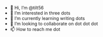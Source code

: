 - 👋 Hi, I’m @tilt56
- 👀 I’m interested in three dots
- 🌱 I’m currently learning writing dots
- 💞️ I’m looking to collaborate on dot dot dot
- 📫 How to reach me dot

<!---
tilt56/tilt56 is a ✨ special ✨ repository because its `README.md` (this file) appears on your GitHub profile.
You can click the Preview link to take a look at your changes.
--->
